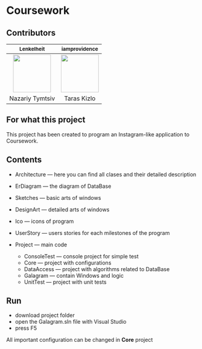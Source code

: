 # Coursework

## Contributors

| <sub><b>Lenkelheit</b></sub>| <sub><b>iamprovidence</b></sub>|
| :---: | :---: |
| [<img src="https://avatars3.githubusercontent.com/u/38116562?s=400&v=4" width="100px;"/>](https://github.com/Lenkelheit) | [<img src="https://avatars3.githubusercontent.com/u/24938726?s=400&v=4" width="100px;"/>](https://github.com/iamprovidence) |
|Nazariy Tymtsiv|Taras Kizlo|

## For what this project

This project has been created to program an Instagram-like application to Coursework.

## Contents

* Architecture — here you can find all clases and their detailed description 

* ErDiagram — the diagram of DataBase

* Sketches — basic arts of windows
* DesignArt — detailed arts of windows

* Ico — icons of program

* UserStory — users stories for each milestones of the program

* Project — main code
  * ConsoleTest — console project for simple test
  * Core — project with configurations
  * DataAccess — project with algorithms related to DataBase
  * Galagram — contain Windows and logic
  * UnitTest — project with unit tests

## Run

* download project folder
* open the Galagram.sln file with Visual Studio
* press F5

All important configuration can be changed in **Core** project
